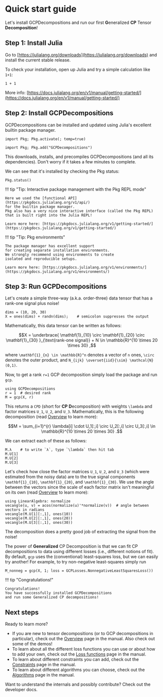 # Quick start guide

Let's install GCPDecompositions
and run our first **G**eneralized **CP** Tensor **Decomposition**!

## Step 1: Install Julia

Go to [https://julialang.org/downloads](https://julialang.org/downloads)
and install the current stable release.

To check your installation,
open up Julia and try a simple calculation like `1+1`:
```@repl
1 + 1
```

More info: [https://docs.julialang.org/en/v1/manual/getting-started/](https://docs.julialang.org/en/v1/manual/getting-started/)

## Step 2: Install GCPDecompositions

GCPDecompositions can be installed and updated using
Julia's excellent builtin package manager.

```@setup install
import Pkg; Pkg.activate(; temp=true)
```

```@repl install
import Pkg; Pkg.add("GCPDecompositions")
```

This downloads, installs, and precompiles GCPDecompositions
(and all its dependencies).
Don't worry if it takes a few minutes to complete.

We can see that it's installed by checking the Pkg status:

```@repl install
Pkg.status()
```

!!! tip "Tip: Interactive package management with the Pkg REPL mode"

    Here we used the [functional API](https://pkgdocs.julialang.org/v1/api/)
    for the builtin package manager.
    Pkg also has a very nice interactive interface (called the Pkg REPL)
    that is built right into the Julia REPL!

    Learn more here: [https://pkgdocs.julialang.org/v1/getting-started/](https://pkgdocs.julialang.org/v1/getting-started/)

!!! tip "Tip: Pkg environments"

    The package manager has excellent support
    for creating separate installation environments.
    We strongly recommend using environments to create
    isolated and reproducible setups.

    Learn more here: [https://pkgdocs.julialang.org/v1/environments/](https://pkgdocs.julialang.org/v1/environments/)

## Step 3: Run GCPDecompositions

Let's create a simple three-way (a.k.a. order-three) data tensor
that has a rank-one signal plus noise!

```@repl quickstart
dims = (10, 20, 30)
X = ones(dims) + randn(dims);    # semicolon suppresses the output
```

Mathematically,
this data tensor can be written as follows:

```math
X
=
\underbrace{
    \mathbf{1}_{10} \circ \mathbf{1}_{20} \circ \mathbf{1}_{30}
}_{\text{rank-one signal}}
+
N
\in
\mathbb{R}^{10 \times 20 \times 30}
,
```

where
``\mathbf{1}_{n} \in \mathbb{R}^n`` denotes a vector of ``n`` ones,
``\circ`` denotes the outer product,
and
``N_{ijk} \overset{iid}{\sim} \mathcal{N}(0,1)``.

Now, to get a rank ``r=1`` GCP decomposition simply load the package
and run `gcp`.

```@repl quickstart
using GCPDecompositions
r = 1  # desired rank
M = gcp(X, r)
```

This returns a `CPD` (short for **CP** **D**ecomposition)
with weights ``\lambda`` and factor matrices ``U_1``, ``U_2``, and ``U_3``.
Mathematically, this is the following decomposition
(read [Overview](@ref) to learn more):

```math
M
=
\sum_{i=1}^{r}
\lambda[i]
\cdot
U_1[:,i] \circ U_2[:,i] \circ U_3[:,i]
\in
\mathbb{R}^{10 \times 20 \times 30}
.
```

We can extract each of these as follows:

```@repl quickstart
M.λ    # to write `λ`, type `\lambda` then hit tab
M.U[1]
M.U[2]
M.U[3]
```

Let's check how close
the factor matrices ``U_1``, ``U_2``, and ``U_3``
(which were estimated from the noisy data)
are to the true signal components
``\mathbf{1}_{10}``, ``\mathbf{1}_{20}``, and ``\mathbf{1}_{30}``.
We use the angle between the vectors
since the scale of each factor matrix isn't meaningful on its own
(read [Overview](@ref) to learn more):

```@repl quickstart
using LinearAlgebra: normalize
vecangle(u, v) = acos(normalize(u)'*normalize(v))  # angle between vectors in radians
vecangle(M.U[1][:,1], ones(10))
vecangle(M.U[2][:,1], ones(20))
vecangle(M.U[3][:,1], ones(30))
```

The decomposition does a pretty good job
of extracting the signal from the noise!

The power of **Generalized** CP Decomposition
is that we can fit CP decompositions to data
using different losses (i.e., different notions of fit).
By default, `gcp` uses the (conventional) least-squares loss,
but we can easily try another!
For example,
to try non-negative least-squares simply run

```@repl quickstart
M_nonneg = gcp(X, 1; loss = GCPLosses.NonnegativeLeastSquaresLoss())
```

!!! tip "Congratulations!"

    Congratulations!
    You have successfully installed GCPDecompositions
    and run some Generalized CP decompositions!

## Next steps

Ready to learn more?

- If you are new to tensor decompositions (or to GCP decompositions in particular), check out the [Overview](@ref) page in the manual. Also check out some of the demos!
- To learn about all the different loss functions you can use or about how to add your own, check out the [Loss functions](@ref) page in the manual.
- To learn about different constraints you can add, check out the [Constraints](@ref) page in the manual.
- To learn about different algorithms you can choose, check out the [Algorithms](@ref) page in the manual.

Want to understand the internals and possibly contribute?
Check out the developer docs.
